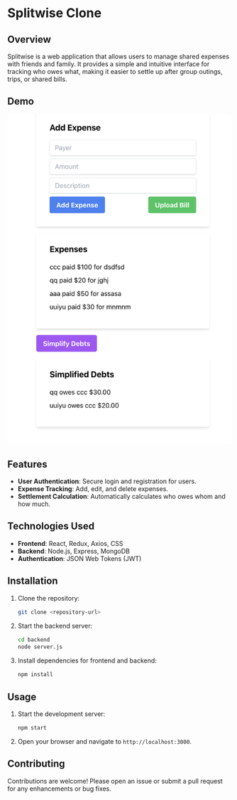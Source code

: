 # Splitwise Clone

## Overview
Splitwise is a web application that allows users to manage shared expenses with friends and family. It provides a simple and intuitive interface for tracking who owes what, making it easier to settle up after group outings, trips, or shared bills.

## Demo
![](assets/app.png)

## Features
- **User Authentication**: Secure login and registration for users.
- **Expense Tracking**: Add, edit, and delete expenses.
- **Settlement Calculation**: Automatically calculates who owes whom and how much.

## Technologies Used
- **Frontend**: React, Redux, Axios, CSS
- **Backend**: Node.js, Express, MongoDB
- **Authentication**: JSON Web Tokens (JWT)

## Installation
1. Clone the repository:
   ```bash
   git clone <repository-url>

2. Start the backend server:
   ```bash
   cd backend
   node server.js
   ```

3. Install dependencies for frontend and backend:
   ```bash
   npm install
   ```

## Usage
1. Start the development server:
   ```bash
   npm start
   ```
2. Open your browser and navigate to `http://localhost:3000`.

## Contributing
Contributions are welcome! Please open an issue or submit a pull request for any enhancements or bug fixes.

